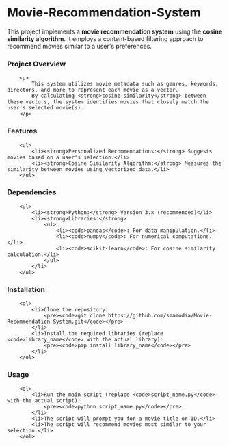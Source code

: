 # Movie-Recommendation-System
This project implements a <strong>movie recommendation system</strong> using the <strong>cosine similarity algorithm</strong>. It employs a content-based filtering approach to recommend movies similar to a user's preferences.

### Project Overview
        <p>
            This system utilizes movie metadata such as genres, keywords, directors, and more to represent each movie as a vector. 
            By calculating <strong>cosine similarity</strong> between these vectors, the system identifies movies that closely match the user's selected movie(s).
        </p>
    

    
### Features
        <ul>
            <li><strong>Personalized Recommendations:</strong> Suggests movies based on a user's selection.</li>
            <li><strong>Cosine Similarity Algorithm:</strong> Measures the similarity between movies using vectorized data.</li>
        </ul>
    

    
### Dependencies
        <ul>
            <li><strong>Python:</strong> Version 3.x (recommended)</li>
            <li><strong>Libraries:</strong>
                <ul>
                    <li><code>pandas</code>: For data manipulation.</li>
                    <li><code>numpy</code>: For numerical computations.</li>
                    <li><code>scikit-learn</code>: For cosine similarity calculation.</li>
                </ul>
            </li>
        </ul>
    
    
### Installation
        <ol>
            <li>Clone the repository:
                <pre><code>git clone https://github.com/smamodia/Movie-Recommendation-System.git</code></pre>
            </li>
            <li>Install the required libraries (replace <code>library_name</code> with the actual library):
                <pre><code>pip install library_name</code></pre>
            </li>
        </ol>
    
    
### Usage
        <ol>
            <li>Run the main script (replace <code>script_name.py</code> with the actual script):
                <pre><code>python script_name.py</code></pre>
            </li>
            <li>The script will prompt you for a movie title or ID.</li>
            <li>The script will recommend movies most similar to your selection.</li>
        </ol>